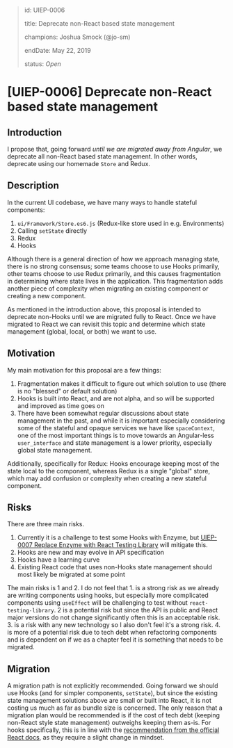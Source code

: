 > id: UIEP-0006
>
> title: Deprecate non-React based state management
>
> champions: Joshua Smock (@jo-sm)
>
> endDate: May 22, 2019
>
> status: *Open*

# [UIEP-0006] Deprecate non-React based state management

## Introduction

I propose that, going forward _until we are migrated away from Angular_, we deprecate all non-React based state management. In other words, deprecate using our homemade `Store` and Redux.

## Description

In the current UI codebase, we have many ways to handle stateful components:

1. `ui/Framework/Store.es6.js` (Redux-like store used in e.g. Environments)
2. Calling `setState` directly
3. Redux
4. Hooks

Although there is a general direction of how we approach managing state, there is no strong consensus; some teams choose to use Hooks primarily, other teams choose to use Redux primarily, and this causes fragmentation in determining where state lives in the application. This fragmentation adds another piece of complexity when migrating an existing component or creating a new component.

As mentioned in the introduction above, this proposal is intended to deprecate non-Hooks until we are migrated fully to React. Once we have migrated to React we can revisit this topic and determine which state management (global, local, or both) we want to use.

## Motivation

My main motivation for this proposal are a few things:

1. Fragmentation makes it difficult to figure out which solution to use (there is no "blessed" or default solution)
2. Hooks is built into React, and are not alpha, and so will be supported and improved as time goes on
3. There have been somewhat regular discussions about state management in the past, and while it is important especially considering some of the stateful and opaque services we have like `spaceContext`, one of the most important things is to move towards an Angular-less `user_interface` and state management is a lower priority, especially global state management.

Additionally, specifically for Redux: Hooks encourage keeping most of the state local to the component, whereas Redux is a single "global" store, which may add confusion or complexity when creating a new stateful component.

## Risks

There are three main risks.

1. Currently it is a challenge to test some Hooks with Enzyme, but [UIEP-0007 Replace Enzyme with React Testing Library][2] will mitigate this.
2. Hooks are new and may evolve in API specification
3. Hooks have a learning curve
4. Existing React code that uses non-Hooks state management should most likely be migrated at some point

The main risks is 1 and 2. I do not feel that 1. is a strong risk as we already are writing components using hooks, but especially more complicated components using `useEffect` will be challenging to test without `react-testing-library`. 2 is a potential risk but since the API is public and React major versions do not change significantly often this is an acceptable risk. 3. is a risk with any new technology so I also don't feel it's a strong risk. 4. is more of a potential risk due to tech debt when refactoring components and is dependent on if we as a chapter feel it is something that needs to be migrated.

## Migration

A migration path is not explicitly recommended. Going forward we should use Hooks (and for simpler components, `setState`), but since the existing state management solutions above are small or built into React, it is not costing us much as far as bundle size is concerned. The only reason that a migration plan would be recommended is if the cost of tech debt (keeping non-React style state management) outweighs keeping them as-is. For hooks specifically, this is in line with the [recommendation from the official React docs][1], as they require a slight change in mindset.

[1]: https://reactjs.org/docs/hooks-intro.html#gradual-adoption-strategy
[2]: https://github.com/contentful/user_interface/pull/4380
